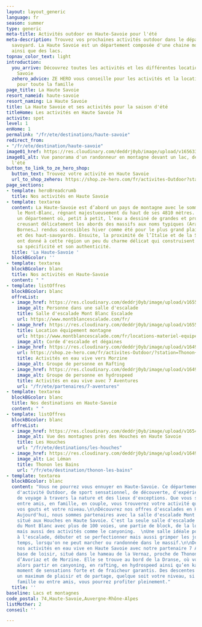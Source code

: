 ```yaml
---
layout: layout_generic
language: fr
season: summer
type: generic
meta-title: Activités outdoor en Haute-Savoie pour l'été
meta-description: Trouvez vos prochaines activités outdoor dans le département haut
  savoyard. La Haute Savoie est un département composée d'une chaine montagneuse incroyable
  ainsi que des lacs.
topnav_color_text: light
introduction:
  you_arrive: Découvrez toutes les activités et les différentes locations en Haute
    Savoie
  zehero_advice: ZE HERO vous conseille pour les activités et la location des équipements
    pour toute la famille
page_title: La Haute Savoie
resort_nameid: haute-savoie
resort_naming: La Haute Savoie
title: La Haute Savoie et ses activités pour la saison d'été
titleHome: Les activités en Haute Savoie 74
activite: spot
level: 1
enHome: 1
permalink: "/fr/ete/destinations/haute-savoie"
redirect_from:
- "/fr/ete/destination/haute-savoie"
image01_href: https://res.cloudinary.com/deddrj0yb/image/upload/v1656336181/website/resorts/Chamonix/ben-o-bro-TgpWr5YI7Ls-unsplash.jpg
image01_alt: Vue panorama d'un randonneur en montagne devant un lac, des montagnes
  l'été
button_to_link_to_ze_hero_shop:
  button_text: Trouvez votre activité en Haute Savoie
  url_to_shop_zehero: https://shop.ze-hero.com/fr/activites-Outdoor?station=Haute+Savoie+%2874%29&calessonstype=all&catypegenderlistsummer=all&calessonsactivitytype=all&start-date=12%2F12%2F2021
page_sections:
- template: heroBreadcrumb
  title: Nos activités en Haute Savoie
- template: textarea
  content: La Haute-Savoie est d’abord un pays de montagne avec le sommet de l’Europe,
    le Mont-Blanc, régnant majestueusement du haut de ses 4810 mètres. C’est aussi
    un département où, petit à petit, l’eau a dessiné de grandes et profondes vallées
    creusant délicatement les abords des massifs aux noms typiques (Aravis, Bauges,
    Bornes…) rendus accessibles hiver comme été pour le plus grand plaisir des vacanciers
    et des haut-savoyards. Ensuite, la proximité de l’Italie et de la Suisse voisines
    ont donné à cette région un peu du charme délicat qui construisent son caractère,
    sa spécificité et son authenticité.
  title: 'La Haute-Savoie '
  blockBGcolor: ''
- template: textarea
  blockBGcolor: blanc
  title: Nos activités en Haute-Savoie
  content: " "
- template: listOffres
  blockBGcolor: blanc
  offreList:
  - image_href: https://res.cloudinary.com/deddrj0yb/image/upload/v1655278424/website/escalade/jonathan-j-castellon-FHNgTEuxyJA-unsplash.jpg
    image_alt: Personne dans une salle d'escalade
    title: Salle d'escalade Mont Blanc Escalade
    url: https://www.montblancescalade.com/fr/
  - image_href: https://res.cloudinary.com/deddrj0yb/image/upload/v1655278285/website/escalade/brook-anderson-gTQbZXL417Q-unsplash.jpg
    title: Location équipement montagne
    url: https://www.montblancescalade.com/fr/locations-materiel-equipement-montagne
    image_alt: Corde d'escalade et dégaines
  - image_href: https://res.cloudinary.com/deddrj0yb/image/upload/v1649084755/website/Partenaires/1638783649-DSC_0689.jpg
    url: https://shop.ze-hero.com/fr/activites-Outdoor/?station=Thonon+les+Bains&calessonstype=all&catypegenderlistsummer=all&calessonsactivitytype=all&start-date=
    title: Activités en eau vive vers Morzine
    image_alt: Groupe de personne en Rafting
  - image_href: https://res.cloudinary.com/deddrj0yb/image/upload/v1649146578/website/Partenaires/1638785330-DSC_4366.jpg
    image_alt: Groupe de personne en hydrospeed
    title: Activités en eau vive avec 7 Aventures
    url: "/fr/ete/partenaires/7-aventures"
- template: textarea
  blockBGcolor: blanc
  title: Nos destinations en Haute-Savoie
  content: " "
- template: listOffres
  blockBGcolor: blanc
  offreList:
  - image_href: https://res.cloudinary.com/deddrj0yb/image/upload/v1654089908/website/resorts/Les%20Houches/guillaume-brocker-wzZLrzLXSzM-unsplash.jpg
    image_alt: Vue des montagnes près des Houches en Haute Savoie
    title: Les Houches
    url: "/fr/ete/destinations/les-houches"
  - image_href: https://res.cloudinary.com/deddrj0yb/image/upload/v1649230728/website/resorts/Thonon-les-bains/danijel-dzankic-GT6k4-YIV3o-unsplash.jpg
    image_alt: Lac Léman
    title: Thonon les Bains
    url: "/fr/ete/destination/thonon-les-bains"
- template: textarea
  blockBGcolor: blanc
  content: "Vous ne pourrez vous ennuyer en Haute-Savoie. Ce département est un paradis
    d'activité Outdoor, de sport sensationnel, de découverte, d'expérience nouvelle
    de voyage à travers la nature et des lieux d'exceptions. Que vous soyez seul,
    entre amis, en famille, en couple, vous trouverez votre activité quelque soit
    vos gouts et votre niveau.\n\nDécouvrez nos offres d'escalades en Haute Savoie.
    Aujourd'hui, nous sommes partenaires avec la salle d'escalade Mont Blanc escalade,
    situé aux Houches en Haute Savoie. C'est la seule salle d'escalade de la vallée
    du Mont Blanc avec plus de 100 voies, une partie de block, de la location de matériel
    mais aussi des activités comme le canyoning.  \nUne salle idéale pour vous initier
    à l'escalade, débuter et se perfectionner mais aussi grimper les jours de mauvais
    temps, lorsqu'on ne peut marcher ou randonnée dans le massif.\n\nDécouvrez toutes
    nos activités en eau vive en Haute Savoie avec notre partenaire 7 Aventures. Une
    base de loisir, situé dans le hameau de la Vernaz, proche de Thonon les Bains,
    d’Avoriaz et de Morzine. Elle se trouve au bord de la Dranse, où vous pourrez
    alors partir en canyoning, en rafting, en hydrospeed ainsi qu’en kayak pour un
    moment de sensations forte et de fraicheur garantis. Des descentes uniques, pour
    un maximum de plaisir et de partage, quelque soit votre niveau, si vous êtes en
    famille ou entre amis, vous pourrez profiter pleinement."
  title: ''
baseline: Lacs et montagnes
code_postal: 74,Haute-Savoie,Auvergne-Rhône-Alpes
listMother: 2
conseil: ''

---
```

